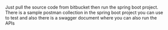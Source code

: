 Just pull the source code from bitbucket then run the spring boot
project. There is a sample postman collection in the spring boot project you can use to test and also there is a swagger document where you can also run the APIs
